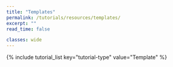 ```yaml
---
title: "Templates"
permalink: /tutorials/resources/templates/
excerpt: ""
read_time: false

classes: wide
---
```


{% include tutorial_list key="tutorial-type" value="Template" %}
